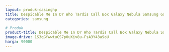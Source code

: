 ```yaml
---
layout: produk-casinghp
title: Despicable Me In Dr Who Tardis Call Box Galaxy Nebula Samsung Galaxy S9 Case
categories: samsung

# Produk
product-title: Despicable Me In Dr Who Tardis Call Box Galaxy Nebula Samsung Galaxy S9 Case
image-drive: 1S3qGYwwtuCS7p0uXiv8u-FsA3Y43a9oU
harga: 90000
---
```

